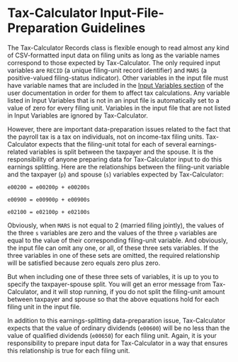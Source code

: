# Tax-Calculator Input-File-Preparation Guidelines

The Tax-Calculator Records class is flexible enough to read almost any
kind of CSV-formatted input data on filing units as long as the
variable names correspond to those expected by Tax-Calculator.  The
only required input variables are `RECID` (a unique filing-unit record
identifier) and `MARS` (a positive-valued filing-status indicator).
Other variables in the input file must have variable names that are
included in the [Input Variables
section](https://PSLmodels.github.io/Tax-Calculator/index.html#input)
of the user documentation in order for them to affect tax
calculations.  Any variable listed in Input Variables that is not in
an input file is automatically set to a value of zero for every filing
unit.  Variables in the input file that are not listed in Input
Variables are ignored by Tax-Calculator.

However, there are important data-preparation issues related to the
fact that the payroll tax is a tax on individuals, not on income-tax
filing units.  Tax-Calculator expects that the filing-unit total for
each of several earnings-related variables is split between the
taxpayer and the spouse.  It is the responsibility of anyone preparing
data for Tax-Calculator input to do this earnings splitting.  Here are
the relationships between the filing-unit variable and the taxpayer
(`p`) and spouse (`s`) variables expected by Tax-Calculator:

```
e00200 = e00200p + e00200s

e00900 = e00900p + e00900s

e02100 = e02100p + e02100s
```

Obviously, when `MARS` is not equal to 2 (married filing jointly), the
values of the three `s` variables are zero and the values of the three
`p` variables are equal to the value of their corresponding
filing-unit variable.  And obviously, the input file can omit any one,
or all, of these three sets variables.  If the three variables in one
of these sets are omitted, the required relationship will be satisfied
because zero equals zero plus zero.

But when including one of these three sets of variables, it is up to you
to specify the taxpayer-spouse split.  You will get an error message
from Tax-Calculator, and it will stop running, if you do not split the
filing-unit amount between taxpayer and spouse so that the above equations
hold for each filing unit in the input file.

In addition to this earnings-splitting data-preparation issue,
Tax-Calculator expects that the value of ordinary dividends (`e00600`)
will be no less than the value of qualified dividends (`e00650`) for
each filing unit.  Again, it is your responsibility to prepare input
data for Tax-Calculator in a way that ensures this relationship is
true for each filing unit.
